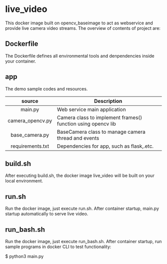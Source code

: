 # live_video
This docker image built on opencv_baseimage to act as webservice and provide live camera video streams.
The overview of contents of project are:

## Dockerfile
The Dockerfile defines all environmental tools and denpendencies inside your container.

## app
The demo sample codes and resources.

|   source   | Description |
|:----------:|-------------|
| main.py | Web service main application|
| camera_opencv.py | Camera class to implement frames() function using opencv lib |
| base_camera.py | BaseCamera class to manage camera thread and events |
| requirements.txt | Dependencies for app, such as flask,.etc. |


## build.sh
After executing build.sh, the docker image live_video will be built on your local environment.

## run.sh
Run the docker image, just execute run.sh. After container startup, main.py startup automatically to serve live video.

## run_bash.sh

Run the docker image, just execute run_bash.sh. After container startup, run sample programs in docker CLI to test functionality:

$ python3 main.py


